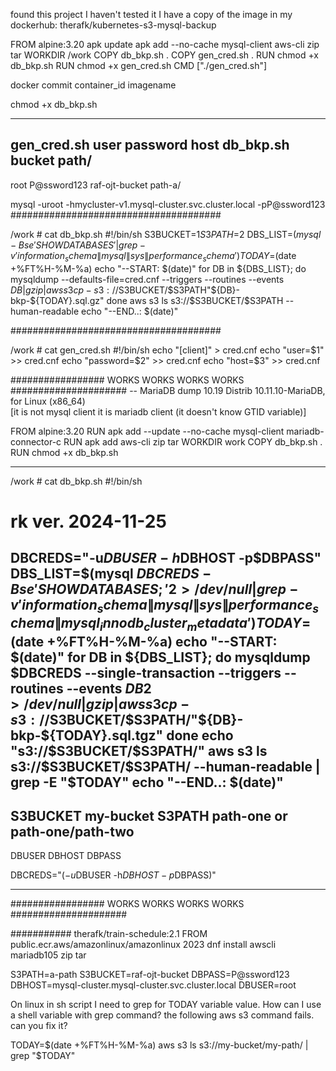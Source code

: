  found this project
 I haven't tested it
 I have a copy of the image in my dockerhub:  therafk/kubernetes-s3-mysql-backup
 
FROM alpine:3.20
apk update
apk add --no-cache mysql-client aws-cli zip tar
WORKDIR /work
COPY db_bkp.sh .
COPY gen_cred.sh .
RUN chmod +x db_bkp.sh
RUN chmod +x gen_cred.sh
CMD ["./gen_cred.sh"]



docker commit container_id imagename

chmod +x db_bkp.sh

----
gen_cred.sh user password host
db_bkp.sh bucket path/
----

root P@ssword123
raf-ojt-bucket path-a/


mysql -uroot -hmycluster-v1.mysql-cluster.svc.cluster.local -pP@ssword123
######################################

/work # cat db_bkp.sh
#!/bin/sh
S3BUCKET=$1
S3PATH=$2
DBS_LIST=$(mysql -Bse 'SHOW DATABASES' | grep -v 'information_schema\|mysql\|sys\|performance_schema')
TODAY=$(date +%FT%H-%M-%a)
echo "--START: $(date)"
for DB in ${DBS_LIST}; do
   mysqldump --defaults-file=cred.cnf --triggers --routines --events $DB | gzip | aws s3 cp - s3://$S3BUCKET/$S3PATH"${DB}-bkp-${TODAY}.sql.gz"
done
aws s3 ls s3://$S3BUCKET/$S3PATH --human-readable
echo "--END..: $(date)"

######################################

/work # cat gen_cred.sh
#!/bin/sh
echo  "[client]" > cred.cnf
echo "user=$1" >> cred.cnf
echo "password=$2" >> cred.cnf
echo "host=$3" >> cred.cnf

################# WORKS  WORKS WORKS WORKS #####################
	-- MariaDB dump 10.19  Distrib 10.11.10-MariaDB, for Linux (x86_64)		
	[it is not mysql client it is mariadb client (it doesn't know GTID variable)]

FROM alpine:3.20
RUN apk add --update --no-cache mysql-client mariadb-connector-c
RUN apk add aws-cli zip tar
WORKDIR work
COPY db_bkp.sh .
RUN chmod +x db_bkp.sh


---------------------------------------
/work # cat db_bkp.sh
#!/bin/sh
# rk ver. 2024-11-25
DBCREDS="-u$DBUSER -h$DBHOST -p$DBPASS"
DBS_LIST=$(mysql $DBCREDS -Bse 'SHOW DATABASES;' 2>/dev/null | grep -v 'information_schema\|mysql\|sys\|performance_schema\|mysql_innodb_cluster_metadata')
TODAY=$(date +%FT%H-%M-%a)
echo "--START: $(date)"
for DB in ${DBS_LIST}; do
  mysqldump $DBCREDS --single-transaction --triggers --routines --events $DB 2>/dev/null | gzip | aws s3 cp - s3://$S3BUCKET/$S3PATH/"${DB}-bkp-${TODAY}.sql.tgz"
done
echo "s3://$S3BUCKET/$S3PATH/"
aws s3 ls s3://$S3BUCKET/$S3PATH/ --human-readable | grep -E "$TODAY"
echo "--END..: $(date)"
---------------------------------------

S3BUCKET					my-bucket
S3PATH						path-one	or	path-one/path-two
----
DBUSER
DBHOST
DBPASS
  
DBCREDS="$(-u$DBUSER -h$DBHOST -p$DBPASS)"

-----------------
################# WORKS  WORKS WORKS WORKS #####################



########### therafk/train-schedule:2.1
FROM public.ecr.aws/amazonlinux/amazonlinux   2023
dnf install awscli mariadb105 zip tar



S3PATH=a-path
S3BUCKET=raf-ojt-bucket
DBPASS=P@ssword123
DBHOST=mysql-cluster.mysql-cluster.svc.cluster.local
DBUSER=root


On linux in sh script I need to grep for TODAY variable value. How can I use a shell variable with grep command? the following aws s3 command fails. can you fix it?

TODAY=$(date +%FT%H-%M-%a)
aws s3 ls s3://my-bucket/my-path/ | grep "$TODAY"